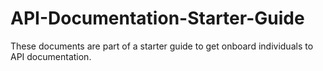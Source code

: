 # API-Documentation-Starter-Guide
These documents are part of a starter guide to get onboard individuals to API documentation.
